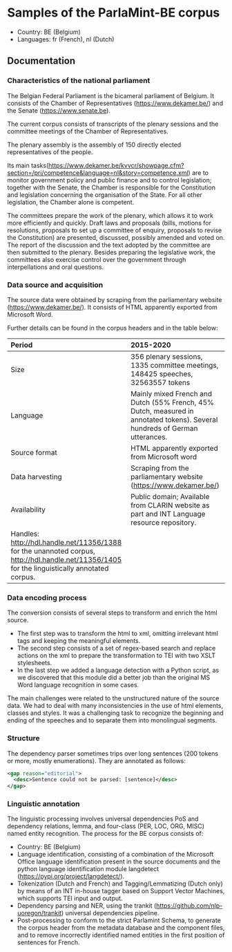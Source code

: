 # Samples of the ParlaMint-BE corpus

- Country: BE (Belgium)
- Languages: fr (French), nl (Dutch)


## Documentation

### Characteristics of the national parliament

The Belgian Federal Parliament is the bicameral parliament of Belgium. It consists of the Chamber of Representatives (https://www.dekamer.be/) and the Senate (https://www.senate.be).

The current corpus consists of transcripts of the plenary sessions and the committee meetings of the Chamber of Representatives.

The plenary assembly is the assembly of 150 directly elected representatives of the people.

Its main tasks(https://www.dekamer.be/kvvcr/showpage.cfm?section=/pri/competence&language=nl&story=competence.xml) are to monitor government policy and public finance and to control legislation; together with the Senate, the Chamber is responsible for the Constitution and legislation concerning the organisation of the State. For all other legislation, the Chamber alone is competent.

The committees prepare the work of the plenary, which allows it to work more efficiently and quickly. Draft laws and proposals (bills, motions for resolutions, proposals to set up a committee of enquiry, proposals to revise the Constitution) are presented, discussed, possibly amended and voted on. The report of the discussion and the text adopted by the committee are then submitted to the plenary. Besides preparing the legislative work, the committees also exercise control over the government through interpellations and oral questions.

### Data source and acquisition

The source data were obtained by scraping from the parliamentary website (https://www.dekamer.be/). It consists of HTML apparently exported from Microsoft Word.

Further details can be found in the corpus headers and in the table below:

| Period | 2015-2020 |
| :----  |:---- |
| Size | 356 plenary sessions, 1335 committee meetings, 148425 speeches, 32563557 tokens  |
| Language | Mainly mixed French and Dutch (55% French, 45% Dutch, measured in annotated tokens). Several hundreds of German utterances.
| Source format |HTML apparently exported from Microsoft word |
| Data harvesting | Scraping from the parliamentary website (https://www.dekamer.be/) |
| Availability | Public domain; Available from CLARIN website as part and INT Language resource repository.
Handles: http://hdl.handle.net/11356/1388 for the unannoted corpus, http://hdl.handle.net/11356/1405 for the linguistically annotated corpus. |


### Data encoding process

The conversion consists of several steps to transform and enrich the html source.

- The first step was to transform the html to xml, omitting irrelevant html tags and keeping the meaningful elements.
- The second step consists of a set of regex-based search and replace actions on the xml to prepare the transformation to TEI with two XSLT stylesheets.
- In the last step we added a language detection with a Python script, as we discovered that this module did a better job than the original MS Word language recognition in some cases.

The main challenges were related to the unstructured nature of the source data. We had to deal with many inconsistencies in the use of html elements, classes and styles. It was a challenging task to recognize the beginning and ending of the speeches and to separate them into monolingual segments.

### Structure

The dependency parser sometimes trips over long sentences (200 tokens or more, mostly enumerations). They are annotated as follows:
```XML
<gap reason="editorial">
  <desc>Sentence could not be parsed: [sentence]</desc>
</gap>
```

### Linguistic annotation

The linguistic processing involves universal dependencies PoS and dependency relations, lemma, and four-class (PER, LOC, ORG, MISC) named entity recognition. The process for the BE corpus consists of:

- Country: BE (Belgium)
- Language identification, consisting of a combination of the Microsoft Office language identification present in the source documents and the python language identification module langdetect (https://pypi.org/project/langdetect/).
- Tokenization (Dutch and French) and Tagging/Lemmatizing (Dutch only) by means of an INT in-house tagger based on Support Vector Machines, which supports TEI input and output.
- Dependency parsing and NER, using the trankit (https://github.com/nlp-uoregon/trankit) universal dependencies pipeline.
- Post-processing to conform to the strict Parlamint Schema, to generate the corpus header from the metadata database and the component files, and to remove incorrectly identified named entities in the first position of sentences for French.
